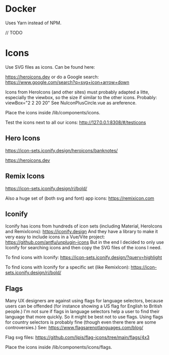 # Docker

Uses Yarn instead of NPM.

// TODO


# Icons

Use SVG files as icons. Can be found here:

https://heroicons.dev
or do a Google search: https://www.google.com/search?q=svg+icon+arrow+down

Icons from HeroIcons (and other sites) must probably adapted a litte, especially the viewbox, so the size if similar to the other icons.
Probably: viewBox="2 2 20 20"
See NuIconPlusCircle.vue as areference.

Place the icons inside /lib/components/icons.

Test the icons next to all our icons:
http://127.0.0.1:8308/#/testicons

## Hero Icons

https://icon-sets.iconify.design/heroicons/banknotes/

https://heroicons.dev

## Remix Icons

https://icon-sets.iconify.design/ri/bold/

Also a huge set of (both svg and font) app icons:
https://remixicon.com

## Iconify

Iconify has icons from hundreds of icon sets (including Material, HeroIcons and RemixIcons):
https://iconify.design
And they have a library to make it very easy to include icons in a Vue/Vite project:
https://github.com/antfu/unplugin-icons
But in the end I decided to only use Iconify for searching icons and then copy the SVG files of the icons I need.

To find icons with Iconify:
https://icon-sets.iconify.design/?query=highlight

To find icons with Iconify for a specific set (like RemixIcon):
https://icon-sets.iconify.design/ri/bold/

## Flags

Many UX designers are against using flags for language selectors, because users can be offended (for instance showing a US flag for English to British people.)
I'm not sure if flags in language selectors help a user to find their language that more quickly. So it might be best not to use flags.
Using flags for country selectors is probably fine (though even there there are some controversies.)
See: https://www.flagsarenotlanguages.com/blog/

Flag svg files:
https://github.com/lipis/flag-icons/tree/main/flags/4x3

Place the icons inside /lib/components/icons/flags.
